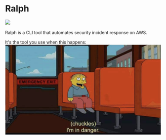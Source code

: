 # Ralph

![](https://github.com/lendi-au/Ralph/workflows/Build/badge.svg)

Ralph is a CLI tool that automates security incident response on AWS.

It's the tool you use when this happens:
![Ralph](./img/ralph.jpg "Ralph")
